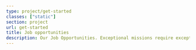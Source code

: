 ```yaml
---
type: project/get-started
classes: ["static"]
section: project
url: get-started
title: Job opportunities
description: Our Job Opportunities. Exceptional missions require exceptional people
---
```

